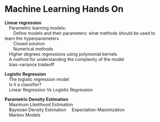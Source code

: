 # Machine Learning Hands On

**Linear regression**  
  &emsp;Parametric learning models:  
      &emsp;&emsp;Define models and their parameters: what methods should be used to learn the hyperparameters  
      &emsp;&emsp;Closed solution  
      &emsp;&emsp;Numerical methods  
   &emsp;Higher degrees regressions using polynomial kernels  
   &emsp;A method for understanding the complexity of the model  
   &emsp;bias-variance tradeoff  
  
 **Logistic Regression**  
   &emsp;The logistic regression model  
   &emsp;Is it a classifier?  
   &emsp;Linear Regression Vs Logistic Regression 
 
**Parametric Density Estimation**  
&emsp;Maximum Likelihood Estimation  
&emsp;Bayesian Density Estimation 
&emsp;Expectation-Maximization  
&emsp;Markov Models  

 
 
